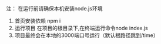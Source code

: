注： 在运行前请确保本机安装node.js环境  

1. 首页安装依赖 npm i
2. 运行项目 在项目的根目录下,在终端运行命令node index.js
3. 项目最终会在本地的3000端口号运行（默认根路径跳到/time）